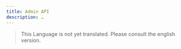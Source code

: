 ```yaml
---
title: Admin API
description: …
---
```


> This Language is not yet translated. Please consult the english version.
